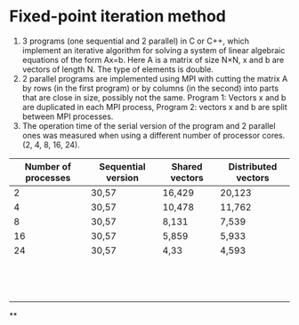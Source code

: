 # Fixed-point iteration method

1. 3 programs (one sequential and 2 parallel) in C or C++, which implement an iterative algorithm for solving a system of linear algebraic equations of the form Ax=b. Here A is a matrix of size N×N, x and b are vectors of length N. The type of elements is double.
2. 2 parallel programs are implemented using MPI with cutting the matrix A by rows (in the first program) or by columns (in the second) into parts that are close in size, possibly not the same. Program 1: Vectors x and b are duplicated in each MPI process, Program 2: vectors x and b are split between MPI processes.
3. The operation time of the serial version of the program and 2 parallel ones was measured when using a different number of processor cores. (2, 4, 8, 16, 24).

| Number of processes          | Sequential version | Shared vectors | Distributed vectors |
| ---------------------------- | ------------------ | -------------- | ------------------- |
| 2                            | 30,57              | 16,429         | 20,123              |
| 4                            | 30,57              | 10,478         | 11,762              |
| 8                            | 30,57              | 8,131          | 7,539               |
| 16                           | 30,57              | 5,859          | 5,933               |
| 24                           | 30,57              | 4,33           | 4,593               |
|  |                    |                |                     |
|                              |                    |                |                     |
|                              |                    |                |                     |
|                              |                    |                |                     |
|                              |                    |                |                     |
|                              |                    |                |                     |
|                              |                    |                |                     |
|                              |                    |                |                     |
|                              |                    |                |                     |
|                              |                    |                |                     |
|                              |                    |                |                     |
|                              |                    |                |                     |
|                              |                    |                |                     |

**
